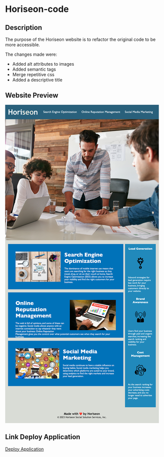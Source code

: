 # Horiseon-code

## Description

The purpose of the Horiseon website is to refactor the original code to be more accessible. 

The changes made were: 
* Added alt attributes to images
* Added semantic tags
* Merge repetitive css 
* Added a descriptive title

## Website Preview
![image](./assets/images/Screenshot.png)

## Link Deploy Application

[Deploy Application](https://jjimenez174.github.io/Horiseon-code/)
